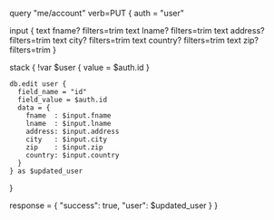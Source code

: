 query "me/account" verb=PUT {
  auth = "user"

  input {
    text fname? filters=trim
    text lname? filters=trim
    text address? filters=trim
    text city? filters=trim
    text country? filters=trim
    text zip? filters=trim
  }

  stack {
    !var $user {
      value = $auth.id
    }
  
    db.edit user {
      field_name = "id"
      field_value = $auth.id
      data = {
        fname  : $input.fname
        lname  : $input.lname
        address: $input.address
        city   : $input.city
        zip    : $input.zip
        country: $input.country
      }
    } as $updated_user
  }

  response = {
      "success": true,
      "user": $updated_user
  }
}